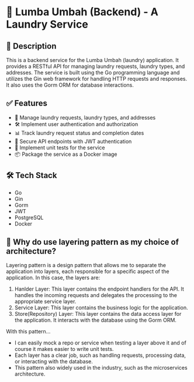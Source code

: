 # 🐬 Lumba Umbah (Backend) - A Laundry Service

## 📖 Description

This is a backend service for the Lumba Umbah (laundry) application. It provides a RESTful API for managing laundry requests, laundry types, and addresses. The service is built using the Go programming language and utilizes the Gin web framework for handling HTTP requests and responses. It also uses the Gorm ORM for database interactions.

## ✅ Features

- 🚀 Manage laundry requests, laundry types, and addresses
- 🛠️ Implement user authentication and authorization
- 📊 Track laundry request status and completion dates
- 🔐 Secure API endpoints with JWT authentication
- 💪 Implement unit tests for the service
- 📦 Package the service as a Docker image

## 🛠️ Tech Stack

- Go
- Gin
- Gorm
- JWT
- PostgreSQL
- Docker

## 🤔 Why do use layering pattern as my choice of architecture?

Layering pattern is a design pattern that allows me to separate the application into layers, each responsible for a specific aspect of the application. In this case, the layers are:

1. Hanlder Layer: This layer contains the endpoint handlers for the API. It handles the incoming requests and delegates the processing to the appropriate service layer.
2. Service Layer: This layer contains the business logic for the application.
3. Store(Repository) Layer: This layer contains the data access layer for the application. It interacts with the database using the Gorm ORM.

With this pattern...

- I can easily mock a repo or service when testing a layer above it and of course it makes easier to write unit tests.
- Each layer has a clear job, such as handling requests, processing data, or interacting with the database.
- This pattern also widely used in the industry, such as the microservices architecture.
